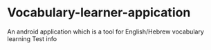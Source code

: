 # Vocabulary-learner-appication
An android application which is a tool for English/Hebrew vocabulary learning
Test info